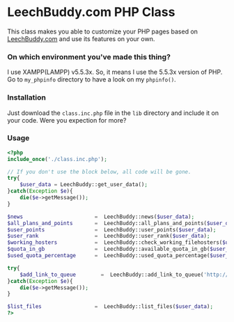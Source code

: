 # LeechBuddy.com PHP Class

This class makes you able to customize your PHP pages based on [LeechBuddy.com](http://www.leechbuddy.com/) and use its features on your own.

### On which environment you've made this thing?

I use XAMPP(LAMPP) v5.5.3x. So, it means I use the 5.5.3x version of PHP. Go to ```my_phpinfo``` directory to have a look on my ```phpinfo()```.

### Installation
Just download the ```class.inc.php``` file in the ```lib``` directory and include it on your code. Were you expection for more?

### Usage

```php
<?php
include_once('./class.inc.php');

// If you don't use the block below, all code will be gone.
try{
	$user_data = LeechBuddy::get_user_data();
}catch(Exception $e){
	die($e->getMessage());
}

$news                       =  LeechBuddy::news($user_data);
$all_plans_and_points       =  LeechBuddy::all_plans_and_points($user_data);
$user_points                =  LeechBuddy::user_points($user_data);
$user_rank                  =  LeechBuddy::user_rank($user_data);
$working_hosters            =  LeechBuddy::check_working_filehosters($user_data);
$quota_in_gb                =  LeechBuddy::available_quota_in_gb($user_data);
$used_quota_percentage      =  LeechBuddy::used_quota_percentage($user_data);

try{
	$add_link_to_queue        =  LeechBuddy::add_link_to_queue('http://uploaded.net/file/arouri47');
}catch(Exception $e){
	die($e->getMessage());
}

$list_files                 =  LeechBuddy::list_files($user_data);
?>
```
